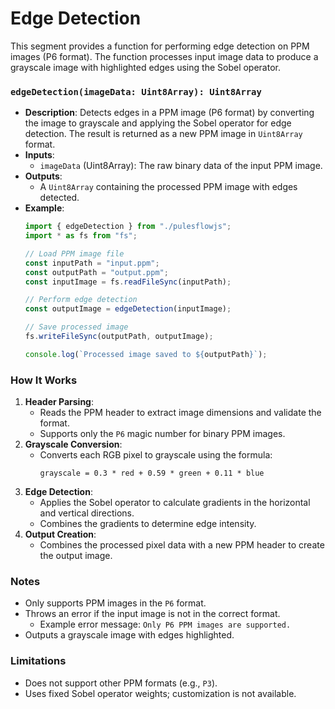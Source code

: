 # Edge Detection

This segment provides a function for performing edge detection on PPM images (P6 format). The function processes input image data to produce a grayscale image with highlighted edges using the Sobel operator.

### `edgeDetection(imageData: Uint8Array): Uint8Array`

- **Description**: Detects edges in a PPM image (P6 format) by converting the image to grayscale and applying the Sobel operator for edge detection. The result is returned as a new PPM image in `Uint8Array` format.
- **Inputs**:
  - `imageData` (Uint8Array): The raw binary data of the input PPM image.
- **Outputs**:
  - A `Uint8Array` containing the processed PPM image with edges detected.
- **Example**:
  ```typescript
  import { edgeDetection } from "./pulesflowjs";
  import * as fs from "fs";

  // Load PPM image file
  const inputPath = "input.ppm";
  const outputPath = "output.ppm";
  const inputImage = fs.readFileSync(inputPath);

  // Perform edge detection
  const outputImage = edgeDetection(inputImage);

  // Save processed image
  fs.writeFileSync(outputPath, outputImage);

  console.log(`Processed image saved to ${outputPath}`);
  ```

### How It Works

1. **Header Parsing**:
   - Reads the PPM header to extract image dimensions and validate the format.
   - Supports only the `P6` magic number for binary PPM images.
2. **Grayscale Conversion**:
   - Converts each RGB pixel to grayscale using the formula:
     ```
     grayscale = 0.3 * red + 0.59 * green + 0.11 * blue
     ```
3. **Edge Detection**:
   - Applies the Sobel operator to calculate gradients in the horizontal and vertical directions.
   - Combines the gradients to determine edge intensity.
4. **Output Creation**:
   - Combines the processed pixel data with a new PPM header to create the output image.


### Notes

- Only supports PPM images in the `P6` format.
- Throws an error if the input image is not in the correct format.
  - Example error message: `Only P6 PPM images are supported.`
- Outputs a grayscale image with edges highlighted.

### Limitations

- Does not support other PPM formats (e.g., `P3`).
- Uses fixed Sobel operator weights; customization is not available.